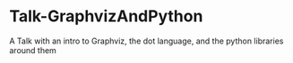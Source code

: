 # Talk-GraphvizAndPython
A Talk with an intro to Graphviz, the dot language, and the python libraries around them
